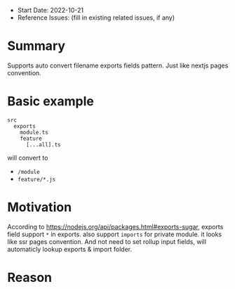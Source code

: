 - Start Date: 2022-10-21
- Reference Issues: (fill in existing related issues, if any)

# Summary

Supports auto convert filename exports fields pattern. Just like nextjs pages convention.

# Basic example

```console
src
  exports
    module.ts
    feature
      [...all].ts
```

will convert to 

- `/module`
- `feature/*.js`

# Motivation

According to https://nodejs.org/api/packages.html#exports-sugar, exports field support `*` in exports. also support `imports` for private module. it looks like ssr pages convention.
And not need to set rollup input fields, will automaticly lookup exports & import folder. 

# Reason
